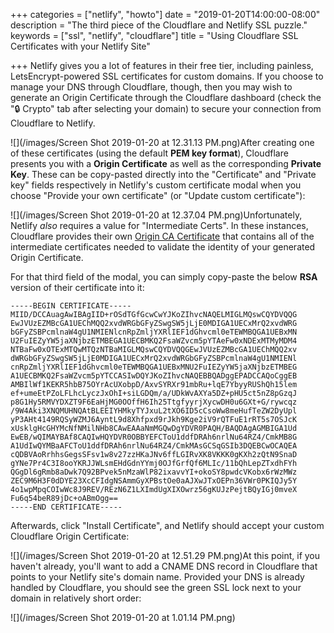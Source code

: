 +++
categories = ["netlify", "howto"]
date = "2019-01-20T14:00:00-08:00"
description = "The third piece of the Cloudflare and Netlify SSL puzzle."
keywords = ["ssl", "netlify", "cloudflare"]
title = "Using Cloudflare SSL Certificates with your Netlify Site"

+++
Netlify gives you a lot of features in their free tier, including painless, LetsEncrypt-powered SSL certificates for custom domains. If you choose to manage your DNS through Cloudflare, though, then you may wish to generate an Origin Certificate through the Cloudflare dashboard (check the "🔒 Crypto" tab after selecting your domain) to secure your connection from Cloudflare to Netlify.

![](/images/Screen Shot 2019-01-20 at 12.31.13 PM.png)After creating one of these certificates (using the default **PEM key format**), Cloudflare presents you with a **Origin Certificate** as well as the corresponding **Private Key**. These can be copy-pasted directly into the "Certificate" and "Private key" fields respectively in Netlify's custom certificate modal when you choose "Provide your own certificate" (or "Update custom certificate"):

![](/images/Screen Shot 2019-01-20 at 12.37.04 PM.png)Unfortunately, Netlify _also_ requires a value for "Intermediate Certs". In these instances, Cloudflare provides their own [Origin CA Certificate](https://support.cloudflare.com/hc/en-us/articles/218689638) that contains all of the intermediate certificates needed to validate the identity of your generated Origin Certificate.

For that third field of the modal, you can simply copy-paste the below **RSA** version of their certificate into it:

    -----BEGIN CERTIFICATE-----
    MIID/DCCAuagAwIBAgIID+rOSdTGfGcwCwYJKoZIhvcNAQELMIGLMQswCQYDVQQG
    EwJVUzEZMBcGA1UEChMQQ2xvdWRGbGFyZSwgSW5jLjE0MDIGA1UECxMrQ2xvdWRG
    bGFyZSBPcmlnaW4gU1NMIENlcnRpZmljYXRlIEF1dGhvcml0eTEWMBQGA1UEBxMN
    U2FuIEZyYW5jaXNjbzETMBEGA1UECBMKQ2FsaWZvcm5pYTAeFw0xNDExMTMyMDM4
    NTBaFw0xOTExMTQwMTQzNTBaMIGLMQswCQYDVQQGEwJVUzEZMBcGA1UEChMQQ2xv
    dWRGbGFyZSwgSW5jLjE0MDIGA1UECxMrQ2xvdWRGbGFyZSBPcmlnaW4gU1NMIENl
    cnRpZmljYXRlIEF1dGhvcml0eTEWMBQGA1UEBxMNU2FuIEZyYW5jaXNjbzETMBEG
    A1UECBMKQ2FsaWZvcm5pYTCCASIwDQYJKoZIhvcNAQEBBQADggEPADCCAQoCggEB
    AMBIlWf1KEKR5hbB75OYrAcUXobpD/AxvSYRXr91mbRu+lqE7YbyyRUShQh15lem
    ef+umeEtPZoLFLhcLyczJxOhI+siLGDQm/a/UDkWvAXYa5DZ+pHU5ct5nZ8pGzqJ
    p8G1Hy5RMVYDXZT9F6EaHjMG0OOffH6Ih25TtgfyyrjXycwDH0u6GXt+G/rywcqz
    /9W4Aki3XNQMUHNQAtBLEEIYHMkyTYJxuL2tXO6ID5cCsoWw8meHufTeZW2DyUpl
    yP3AHt4149RQSyWZMJ6AyntL9d8Xhfpxd9rJkh9Kge2iV9rQTFuE1rRT5s7OSJcK
    xUsklgHcGHYMcNfNMilNHb8CAwEAAaNmMGQwDgYDVR0PAQH/BAQDAgAGMBIGA1Ud
    EwEB/wQIMAYBAf8CAQIwHQYDVR0OBBYEFCToU1ddfDRAh6nrlNu64RZ4/CmkMB8G
    A1UdIwQYMBaAFCToU1ddfDRAh6nrlNu64RZ4/CmkMAsGCSqGSIb3DQEBCwOCAQEA
    cQDBVAoRrhhsGegsSFsv1w8v27zzHKaJNv6ffLGIRvXK8VKKK0gKXh2zQtN9SnaD
    gYNe7Pr4C3I8ooYKRJJWLsmEHdGdnYYmj0OJfGrfQf6MLIc/11bQhLepZTxdhFYh
    QGgDl6gRmb8aDwk7Q92BPvek5nMzaWlP82ixavvYI+okoSY8pwdcVKobx6rWzMWz
    ZEC9M6H3F0dDYE23XcCFIdgNSAmmGyXPBstOe0aAJXwJTxOEPn36VWr0PKIQJy5Y
    4o1wpMpqCOIwWc8J9REV/REzN6Z1LXImdUgXIXOwrz56gKUJzPejtBQyIGj0mveX
    Fu6q54beR89jDc+oABmOgg==
    -----END CERTIFICATE-----

Afterwards, click "Install Certificate", and Netlify should accept your custom Cloudflare Origin Certificate:

![](/images/Screen Shot 2019-01-20 at 12.51.29 PM.png)At this point, if you haven't already, you'll want to add a CNAME DNS record in Cloudflare that points to your Netlify site's domain name. Provided your DNS is already handled by Cloudflare, you should see the green SSL lock next to your domain in relatively short order:

![](/images/Screen Shot 2019-01-20 at 1.01.14 PM.png)